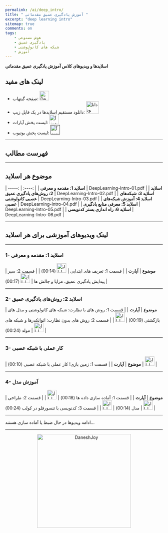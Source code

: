 ```yaml
---
permalink: /ai/deep_intro/
title: " آموزش یادگیری عمیق مقدماتی "
excerpt: "deep learning intro"
sitemap: true
comments: on
tags:
    - هوش مصنوعی
    - یادگیری عمیق
    - شبکه های کانولوشنی
    - آموزش
---
```


**اسلایدها و ویدیوهای کلاس آموزش یادگیری عمیق مقدماتی**

## لینک های مفید
- صفحه گیتهاب: <a  href="https://github.com/DaneshJoy/DeepLearning_Intro" target="_blank"><img src="{{ '/assets/images/github.png' | relative_url }}" width="30px" title="DeepLearning_Intro on Github" alt="DeepLearning_Intro on Github"></a><br/>
- دانلود مستقیم اسلایدها در یک فایل زیپ: <a  href="https://github.com/DaneshJoy/DeepLearning_Intro/archive/master.zip"><img src="{{ '/assets/images/download.png' | relative_url }}" width="40px" title="دانلود" alt="دانلود"></a><br/>
- لیست پخش آپارات: <a  href="https://www.aparat.com/playlist/282124" target="_blank"><img src="{{ '/assets/images/aparat.png' | relative_url }}" width="30px" title="آموزش یادگیری عمیق (مقدماتی)" alt="آموزش یادگیری عمیق (مقدماتی)"></a><br/>
- لیست پخش یوتیوب: <a  href="" target="_blank"><img src="{{ '/assets/images/youtube.png' | relative_url }}" width="30px" title="آموزش یادگیری عمیق (مقدماتی)" alt="آموزش یادگیری عمیق (مقدماتی)"></a><br/>

-------------------------------------
## فهرست مطالب
-------------------------------------

## موضوع هر اسلاید

| -----: | :----: |
| **اسلاید 1: مقدمه و معرفی** | DeepLearning-Intro-01.pdf |
| **اسلاید 2: روش‌های یادگیری عمیق** | DeepLearning-Intro-02.pdf |
| **اسلاید 3: شبکه‌های عصبی کانولوشنی** | DeepLearning-Intro-03.pdf |
| **اسلاید 4: آموزش شبکه‌های عصبی** | DeepLearning-Intro-04.pdf |
| **اسلاید 5: معرفی منابع یادگیری** | DeepLearning-Intro-05.pdf |
| **اسلاید 6: راه اندازی بستر کدنویسی** | DeepLearning-Intro-06.pdf |

-------------------------------------

## لینک ویدیوهای آموزشی برای هر اسلاید

-------------------------------------

### 1- اسلاید 1: مقدمه و معرفی

| **موضوع** | **آپارت** |
| قسمت 1: تعریف های ابتدایی  | <a href="https://aparat.com/v/PwtqF" target="_blank"><img src="{{ '/assets/images/aparat.png' | relative_url }}" width="30px" title="اپارات" alt="اپارات"></a> (00:14) |
| قسمت 2: سیر پیدایش یادگیری عمیق، مزایا و چالش ها  | <a href="https://aparat.com/v/qdxOi" target="_blank"><img src="{{ '/assets/images/aparat.png' | relative_url }}" width="30px" title="اپارات" alt="اپارات"></a> (00:17) |

-------------------------------------

### 2- اسلاید 2: روش‌های یادگیری عمیق

| **موضوع** | **آپارت** |
| قسمت 1: روش های با نظارت: شبکه های کانولوشنی و مدل های بازگشتی (00:19) | <a href="https://aparat.com/v/sN3LF" target="_blank"><img src="{{ '/assets/images/aparat.png' | relative_url }}" width="30px" title="اپارات" alt="اپارات"></a> |
| قسمت 2: روش های بدون نظارت: اتوانکدرها و شبکه های مولد (00:24) | <a href="https://aparat.com/v/7xKig" target="_blank"><img src="{{ '/assets/images/aparat.png' | relative_url }}" width="30px" title="اپارات" alt="اپارات"></a> |

-------------------------------------

### 3- کار عملی با شبکه عصبی

| **موضوع** | **آپارت** |
| قسمت 1: زمین بازی! کار عملی با شبکه عصبی (00:10) | <a href="https://aparat.com/v/MmiY5" target="_blank"><img src="{{ '/assets/images/aparat.png' | relative_url }}" width="30px" title="اپارات" alt="اپارات"></a> |

-------------------------------------

### 4- آموزش مدل

| **موضوع** | **آپارت** |
| قسمت 1: آماده سازی داده ها (00:18) | <a href="https://aparat.com/v/B6jLz" target="_blank"><img src="{{ '/assets/images/aparat.png' | relative_url }}" width="30px" title="اپارات" alt="اپارات"></a> |
| قسمت 2: طراحی مدل (00:14) | <a href="https://aparat.com/v/KolYTo" target="_blank"><img src="{{ '/assets/images/aparat.png' | relative_url }}" width="30px" title="اپارات" alt="اپارات"></a> |
| قسمت 3: کدنویسی با تنسورفلو در کولب (00:24) | <a href="https://aparat.com/v/8hoWC" target="_blank"><img src="{{ '/assets/images/aparat.png' | relative_url }}" width="30px" title="اپارات" alt="اپارات"></a> |

-------------------------------------

ادامه ویدیوها در حال ضبط یا آماده سازی هستند...

-------------------------------------

<p align="center">
  <a href="https://daneshjoy.ir">
    <img src="{{ '/assets/images/DaneshJoy.png' | relative_url }}" width="300px" title="DaneshJoy" alt="DaneshJoy"> 
  </a>
</p>

<div class="well">
<div class="rw-ui-container"></div>
</div>

